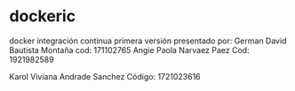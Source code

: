 # dockeric
docker integración continua
primera versión
presentado por:
German David Bautista Montaña cod: 171102765
Angie Paola Narvaez Paez Cod: 1921982589

Karol Viviana Andrade Sanchez Código: 1721023616
